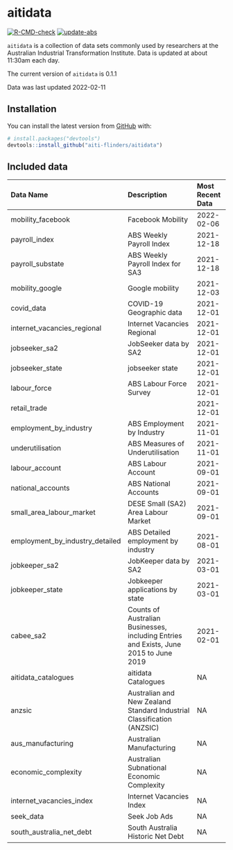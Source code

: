 
<!-- README.md is generated from README.Rmd. Please edit that file -->

# aitidata

<!-- badges: start -->

[![R-CMD-check](https://github.com/aiti-flinders/aitidata/actions/workflows/R-CMD-check.yaml/badge.svg?branch=data_prep)](https://github.com/aiti-flinders/aitidata/actions/workflows/R-CMD-check.yaml)
[![update-abs](https://github.com/aiti-flinders/aitidata/workflows/update-abs/badge.svg)](https://github.com/aiti-flinders/aitidata/actions)
<!-- badges: end -->

`aitidata` is a collection of data sets commonly used by researchers at
the Australian Industrial Transformation Institute. Data is updated at
about 11:30am each day.

The current version of `aitidata` is 0.1.1

Data was last updated 2022-02-11

## Installation

You can install the latest version from [GitHub](https://github.com/)
with:

``` r
# install.packages("devtools")
devtools::install_github("aiti-flinders/aitidata")
```

## Included data

| Data Name                          | Description                                                                           | Most Recent Data |
|:-----------------------------------|:--------------------------------------------------------------------------------------|:-----------------|
| mobility\_facebook                 | Facebook Mobility                                                                     | 2022-02-06       |
| payroll\_index                     | ABS Weekly Payroll Index                                                              | 2021-12-18       |
| payroll\_substate                  | ABS Weekly Payroll Index for SA3                                                      | 2021-12-18       |
| mobility\_google                   | Google mobility                                                                       | 2021-12-03       |
| covid\_data                        | COVID-19 Geographic data                                                              | 2021-12-01       |
| internet\_vacancies\_regional      | Internet Vacancies Regional                                                           | 2021-12-01       |
| jobseeker\_sa2                     | JobSeeker data by SA2                                                                 | 2021-12-01       |
| jobseeker\_state                   | jobseeker state                                                                       | 2021-12-01       |
| labour\_force                      | ABS Labour Force Survey                                                               | 2021-12-01       |
| retail\_trade                      |                                                                                       | 2021-12-01       |
| employment\_by\_industry           | ABS Employment by Industry                                                            | 2021-11-01       |
| underutilisation                   | ABS Measures of Underutilisation                                                      | 2021-11-01       |
| labour\_account                    | ABS Labour Account                                                                    | 2021-09-01       |
| national\_accounts                 | ABS National Accounts                                                                 | 2021-09-01       |
| small\_area\_labour\_market        | DESE Small (SA2) Area Labour Market                                                   | 2021-09-01       |
| employment\_by\_industry\_detailed | ABS Detailed employment by industry                                                   | 2021-08-01       |
| jobkeeper\_sa2                     | JobKeeper data by SA2                                                                 | 2021-03-01       |
| jobkeeper\_state                   | Jobkeeper applications by state                                                       | 2021-03-01       |
| cabee\_sa2                         | Counts of Australian Businesses, including Entries and Exists, June 2015 to June 2019 | 2021-02-01       |
| aitidata\_catalogues               | aitidata Catalogues                                                                   | NA               |
| anzsic                             | Australian and New Zealand Standard Industrial Classification (ANZSIC)                | NA               |
| aus\_manufacturing                 | Australian Manufacturing                                                              | NA               |
| economic\_complexity               | Australian Subnational Economic Complexity                                            | NA               |
| internet\_vacancies\_index         | Internet Vacancies Index                                                              | NA               |
| seek\_data                         | Seek Job Ads                                                                          | NA               |
| south\_australia\_net\_debt        | South Australia Historic Net Debt                                                     | NA               |
